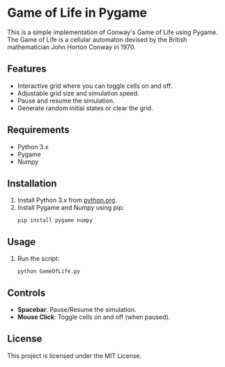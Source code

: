 # Game of Life in Pygame

This is a simple implementation of Conway's Game of Life using Pygame. The Game of Life is a cellular automaton devised by the British mathematician John Horton Conway in 1970.

## Features

- Interactive grid where you can toggle cells on and off.
- Adjustable grid size and simulation speed.
- Pause and resume the simulation.
- Generate random initial states or clear the grid.

## Requirements

- Python 3.x
- Pygame
- Numpy

## Installation

1. Install Python 3.x from [python.org](https://www.python.org/).
2. Install Pygame and Numpy using pip:
    ```
    pip install pygame numpy
    ```

## Usage

1. Run the script:
    ```
    python GameOfLife.py
    ```

## Controls

- **Spacebar**: Pause/Resume the simulation.
- **Mouse Click**: Toggle cells on and off (when paused).

## License

This project is licensed under the MIT License.
